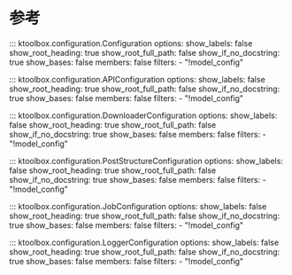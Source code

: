 # 参考

::: ktoolbox.configuration.Configuration
    options:
        show_labels: false
        show_root_heading: true
        show_root_full_path: false
        show_if_no_docstring: true
        show_bases: false
        members: false
        filters:
            - "!model_config"

::: ktoolbox.configuration.APIConfiguration
    options:
        show_labels: false
        show_root_heading: true
        show_root_full_path: false
        show_if_no_docstring: true
        show_bases: false
        members: false
        filters:
            - "!model_config"

::: ktoolbox.configuration.DownloaderConfiguration
    options:
        show_labels: false
        show_root_heading: true
        show_root_full_path: false
        show_if_no_docstring: true
        show_bases: false
        members: false
        filters:
            - "!model_config"

::: ktoolbox.configuration.PostStructureConfiguration
    options:
        show_labels: false
        show_root_heading: true
        show_root_full_path: false
        show_if_no_docstring: true
        show_bases: false
        members: false
        filters:
            - "!model_config"

::: ktoolbox.configuration.JobConfiguration
    options:
        show_labels: false
        show_root_heading: true
        show_root_full_path: false
        show_if_no_docstring: true
        show_bases: false
        members: false
        filters:
            - "!model_config"

::: ktoolbox.configuration.LoggerConfiguration
    options:
        show_labels: false
        show_root_heading: true
        show_root_full_path: false
        show_if_no_docstring: true
        show_bases: false
        members: false
        filters:
            - "!model_config"